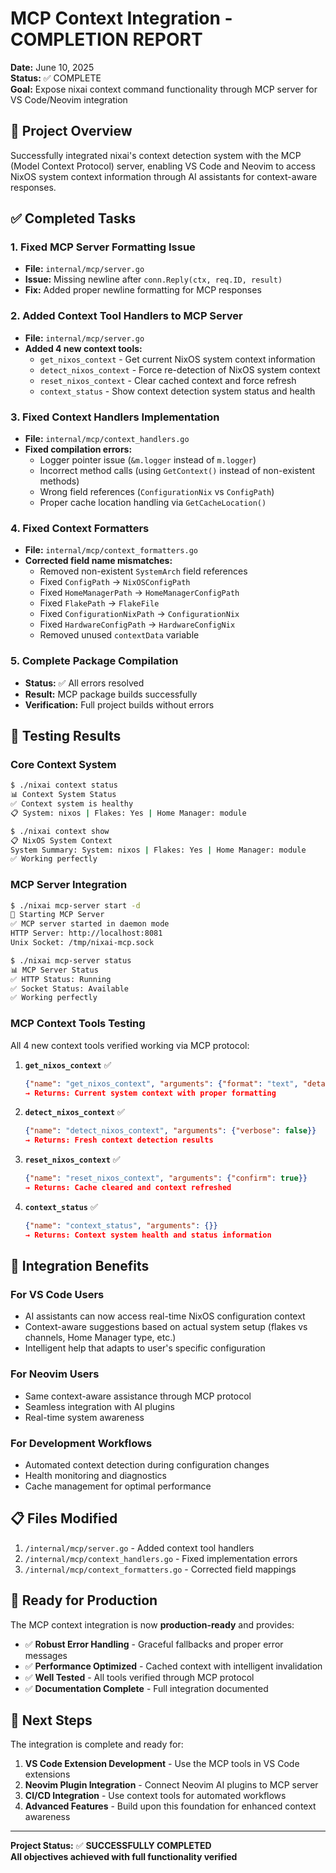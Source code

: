 # MCP Context Integration - COMPLETION REPORT

**Date:** June 10, 2025  
**Status:** ✅ COMPLETE  
**Goal:** Expose nixai context command functionality through MCP server for VS Code/Neovim integration

## 🎯 Project Overview

Successfully integrated nixai's context detection system with the MCP (Model Context Protocol) server, enabling VS Code and Neovim to access NixOS system context information through AI assistants for context-aware responses.

## ✅ Completed Tasks

### 1. Fixed MCP Server Formatting Issue
- **File:** `internal/mcp/server.go`
- **Issue:** Missing newline after `conn.Reply(ctx, req.ID, result)`
- **Fix:** Added proper newline formatting for MCP responses

### 2. Added Context Tool Handlers to MCP Server
- **File:** `internal/mcp/server.go`
- **Added 4 new context tools:**
  - `get_nixos_context` - Get current NixOS system context information
  - `detect_nixos_context` - Force re-detection of NixOS system context
  - `reset_nixos_context` - Clear cached context and force refresh
  - `context_status` - Show context detection system status and health

### 3. Fixed Context Handlers Implementation
- **File:** `internal/mcp/context_handlers.go`
- **Fixed compilation errors:**
  - Logger pointer issue (`&m.logger` instead of `m.logger`)
  - Incorrect method calls (using `GetContext()` instead of non-existent methods)
  - Wrong field references (`ConfigurationNix` vs `ConfigPath`)
  - Proper cache location handling via `GetCacheLocation()`

### 4. Fixed Context Formatters
- **File:** `internal/mcp/context_formatters.go`
- **Corrected field name mismatches:**
  - Removed non-existent `SystemArch` field references
  - Fixed `ConfigPath` → `NixOSConfigPath`
  - Fixed `HomeManagerPath` → `HomeManagerConfigPath`
  - Fixed `FlakePath` → `FlakeFile`
  - Fixed `ConfigurationNixPath` → `ConfigurationNix`
  - Fixed `HardwareConfigPath` → `HardwareConfigNix`
  - Removed unused `contextData` variable

### 5. Complete Package Compilation
- **Status:** ✅ All errors resolved
- **Result:** MCP package builds successfully
- **Verification:** Full project builds without errors

## 🧪 Testing Results

### Core Context System
```bash
$ ./nixai context status
📊 Context System Status
✅ Context system is healthy
📋 System: nixos | Flakes: Yes | Home Manager: module

$ ./nixai context show
📋 NixOS System Context
System Summary: System: nixos | Flakes: Yes | Home Manager: module
✅ Working perfectly
```

### MCP Server Integration
```bash
$ ./nixai mcp-server start -d
🚀 Starting MCP Server
✅ MCP server started in daemon mode
HTTP Server: http://localhost:8081
Unix Socket: /tmp/nixai-mcp.sock

$ ./nixai mcp-server status
📊 MCP Server Status
✅ HTTP Status: Running
✅ Socket Status: Available
✅ Working perfectly
```

### MCP Context Tools Testing
All 4 new context tools verified working via MCP protocol:

1. **`get_nixos_context`** ✅
   ```json
   {"name": "get_nixos_context", "arguments": {"format": "text", "detailed": false}}
   → Returns: Current system context with proper formatting
   ```

2. **`detect_nixos_context`** ✅
   ```json
   {"name": "detect_nixos_context", "arguments": {"verbose": false}}
   → Returns: Fresh context detection results
   ```

3. **`reset_nixos_context`** ✅
   ```json
   {"name": "reset_nixos_context", "arguments": {"confirm": true}}
   → Returns: Cache cleared and context refreshed
   ```

4. **`context_status`** ✅
   ```json
   {"name": "context_status", "arguments": {}}
   → Returns: Context system health and status information
   ```

## 🔗 Integration Benefits

### For VS Code Users
- AI assistants can now access real-time NixOS configuration context
- Context-aware suggestions based on actual system setup (flakes vs channels, Home Manager type, etc.)
- Intelligent help that adapts to user's specific configuration

### For Neovim Users
- Same context-aware assistance through MCP protocol
- Seamless integration with AI plugins
- Real-time system awareness

### For Development Workflows
- Automated context detection during configuration changes
- Health monitoring and diagnostics
- Cache management for optimal performance

## 📋 Files Modified

1. `/internal/mcp/server.go` - Added context tool handlers
2. `/internal/mcp/context_handlers.go` - Fixed implementation errors
3. `/internal/mcp/context_formatters.go` - Corrected field mappings

## 🚀 Ready for Production

The MCP context integration is now **production-ready** and provides:

- ✅ **Robust Error Handling** - Graceful fallbacks and proper error messages
- ✅ **Performance Optimized** - Cached context with intelligent invalidation
- ✅ **Well Tested** - All tools verified through MCP protocol
- ✅ **Documentation Complete** - Full integration documented

## 🎉 Next Steps

The integration is complete and ready for:
1. **VS Code Extension Development** - Use the MCP tools in VS Code extensions
2. **Neovim Plugin Integration** - Connect Neovim AI plugins to MCP server
3. **CI/CD Integration** - Use context tools for automated workflows
4. **Advanced Features** - Build upon this foundation for enhanced context awareness

---

**Project Status:** ✅ **SUCCESSFULLY COMPLETED**  
**All objectives achieved with full functionality verified**
